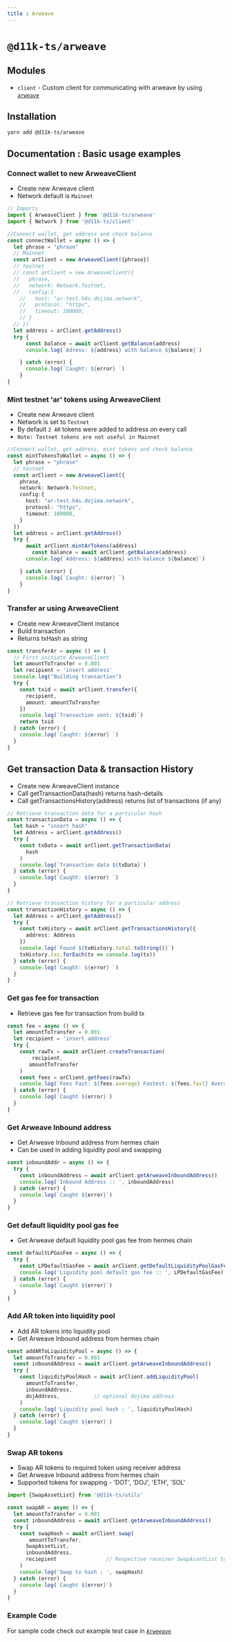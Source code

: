 ```yaml
---
title : Arweave
---
```



# `@d11k-ts/arweave`


## Modules

- `client` - Custom client for communicating with arweave by using [`arweave`](https://github.com/ArweaveTeam/arweave-js)

## Installation

```
yarn add @d11k-ts/arweave
```

## Documentation : Basic usage examples

### Connect wallet to new ArweaveClient

- Create new Arweave client
- Network default is `Mainnet`

```ts
// Imports
import { ArweaveClient } from '@d11k-ts/arweave'
import { Network } from '@d11k-ts/client'

//Connect wallet, get address and check balance 
const connectWallet = async () => {
  let phrase = "phrase"
  // Mainnet
  const arClient = new ArweaveClient({phrase})
  // testnet
  // const arClient = new ArweaveClient({
  //   phrase,
  //   network: Network.Testnet,
  //   config:{
    //   host: "ar-test.h4s.dojima.network",
    //   protocol: "https",
    //   timeout: 100000,
    // }
  // })
  let address = arClient.getAddress()
  try {
      const balance = await arClient.getBalance(address)
      console.log(`Adress: ${address} with balance ${balance}`)

    } catch (error) {
      console.log(`Caught: ${error} `)
    }
}
```

### Mint testnet 'ar' tokens using ArweaveClient

- Create new Arweave client
- Network is set to `Testnet`
- By default `2 AR` tokens were added to address on every call
- `Note: Testnet tokens are not useful in Mainnet`

```ts
//Connect wallet, get address, mint tokens and check balance 
const mintTokensToWallet = async () => {
  let phrase = "phrase"
  // testnet
  const arClient = new ArweaveClient({
    phrase,
    network: Network.Testnet,
    config:{
      host: "ar-test.h4s.dojima.network",
      protocol: "https",
      timeout: 100000,
    }
  })
  let address = arClient.getAddress()
  try {
      await arClient.mintArTokens(address)
        const balance = await arClient.getBalance(address)
      console.log(`Address: ${address} with balance ${balance}`)

    } catch (error) {
      console.log(`Caught: ${error} `)
    }
}
```

### Transfer ar using ArweaveClient

- Create new ArweaveClient instance
- Build transaction
- Returns txHash as string

```ts
const transferAr = async () => {
  // First initiate ArweaveClient
  let amountToTransfer = 0.001
  let recipient = 'insert address'
  console.log("Building transaction")
  try {
    const txid = await arClient.transfer({ 
      recipient,
      amount: amountToTransfer
    })
    console.log(`Transaction sent: ${txid}`)
    return txid
  } catch (error) {
    console.log(`Caught: ${error} `)
  }
}
```

## Get transaction Data & transaction History

- Create new ArweaveClient instance
- Call getTransactionData(hash) returns hash-details
- Call getTransactionsHistory(address) returns list of transactions (if any)

```ts
// Retrieve transaction data for a particular hash
const transactionData = async () => {
  let hash = "insert hash"
  let Address = arClient.getAddress()
  try {
    const txData = await arClient.getTransactionData(
      hash
    )
    console.log(`Transaction data ${txData}`)
  } catch (error) {
    console.log(`Caught: ${error} `)
  }
}

// Retrieve transaction history for a particular address
const transactionHistory = async () => {
  let Address = arClient.getAddress()
  try {
    const txHistory = await arClient.getTransactionsHistory({
      address: Address
    })
    console.log(`Found ${txHistory.total.toString()}`)
    txHistory.txs.forEach(tx => console.log(tx))
  } catch (error) {
    console.log(`Caught: ${error} `)
  }
}
```

### Get gas fee for transaction

- Retrieve gas fee for transaction from build tx

```ts
const fee = async () => {
  let amountToTransfer = 0.001
  let recipient = 'insert address'
  try {
    const rawTx = await arClient.createTransaction(
        recipient, 
       amountToTransfer
    )
    const fees = arClient.getFees(rawTx)
    console.log(`Fees Fast: ${fees.average} Fastest: ${fees.fast} Average: ${fees.slow}`)
  } catch (error) {
    console.log(`Caught ${error}`)
  }
}
```

### Get Arweave Inbound address

- Get Arweave Inbound address from hermes chain
- Can be used in adding liquidity pool and swapping

```ts
const inboundAddr = async () => {
  try {
    const inboundAddress = await arClient.getArweaveInboundAddress()
    console.log('Inbound Address :: ', inboundAddress)
  } catch (error) {
    console.log(`Caught ${error}`)
  }
}
```

### Get default liquidity pool gas fee

- Get Arweave default liquidity pool gas fee from hermes chain

```ts
const defaultLPGasFee = async () => {
  try {
    const LPDefaultGasFee = await arClient.getDefaultLiquidityPoolGasFee()
    console.log('Liquidity pool default gas fee :: ', LPDefaultGasFee)
  } catch (error) {
    console.log(`Caught ${error}`)
  }
}
```

### Add AR token into liquidity pool

- Add AR tokens into liquidity pool
- Get Arweave Inbound address from hermes chain

```ts
const addARToLiquidityPool = async () => {
  let amountToTransfer = 0.001
  const inboundAddress = await arClient.getArweaveInboundAddress()
  try {
    const liquidityPoolHash = await arClient.addLiquidityPool(
      amountToTransfer,
      inboundAddress,
      dojAddress,           // optional dojima address
    )
    console.log('Liquidity pool hash : ', liquidityPoolHash)
  } catch (error) {
    console.log(`Caught ${error}`)
  }
}
```

### Swap AR tokens

- Swap AR tokens to required token using receiver address
- Get Arweave Inbound address from hermes chain
- Supported tokens for swapping - 'DOT', 'DOJ', 'ETH', 'SOL'

```ts
import {SwapAssetList} from '@d11k-ts/utils'

const swapAR = async () => {
  let amountToTransfer = 0.001
  const inboundAddress = await arClient.getArweaveInboundAddress()
  try {
    const swapHash = await arClient.swap(
       amountToTransfer,
      SwapAssetList,
      inboundAddress,
      reciepient                // Respective receiver SwapAssetList token address
    )
    console.log('Swap tx hash : ', swapHash)
  } catch (error) {
    console.log(`Caught ${error}`)
  }
}
```

### Example Code

For sample code check out example test case in [`Arweeave`](https://github.com/dojimanetwork/d11k-ts/blob/main/packages/d11k-arweave/examples/test.ts)